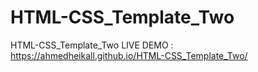# HTML-CSS_Template_Two
HTML-CSS_Template_Two
LIVE DEMO : https://ahmedheikall.github.io/HTML-CSS_Template_Two/
